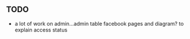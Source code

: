 ## TODO

- a lot of work on admin...admin table facebook pages and diagram? to explain access status
